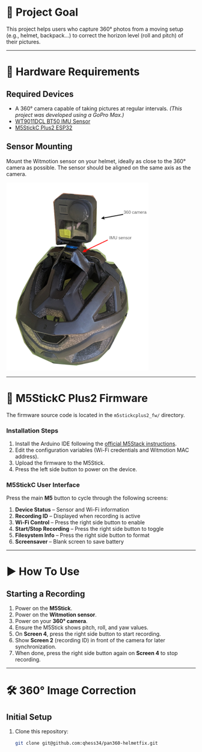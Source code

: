 # 🎯 Project Goal

This project helps users who capture 360° photos from a moving setup (e.g., helmet, backpack...) to correct the horizon level (roll and pitch) of their pictures.

---

# 🔧 Hardware Requirements

## Required Devices

- A 360° camera capable of taking pictures at regular intervals. *(This project was developed using a GoPro Max.)*
- [WT9011DCL BT50 IMU Sensor](https://witmotion-sensor.com/products/wt9011dcl-bluetooth5-0-compact-size-accelerometer-inclinometer-sensor)
- [M5StickC Plus2 ESP32](https://shop.m5stack.com/products/m5stickc-plus2-esp32-mini-iot-development-kit)

## Sensor Mounting

Mount the Witmotion sensor on your helmet, ideally as close to the 360° camera as possible. The sensor should be aligned on the same axis as the camera.

![Mounting Example on helmet](/doc/mounting.png "Mounting on helmet")

---

# 🔌 M5StickC Plus2 Firmware

The firmware source code is located in the `m5stickcplus2_fw/` directory.

### Installation Steps

1. Install the Arduino IDE following the [official M5Stack instructions](https://docs.m5stack.com/en/arduino/m5stickc_plus2/program).
2. Edit the configuration variables (Wi-Fi credentials and Witmotion MAC address).
3. Upload the firmware to the M5Stick.
4. Press the left side button to power on the device.

### M5StickC User Interface

Press the main **M5** button to cycle through the following screens:

1. **Device Status** – Sensor and Wi-Fi information
2. **Recording ID** – Displayed when recording is active
3. **Wi-Fi Control** – Press the right side button to enable
4. **Start/Stop Recording** – Press the right side button to toggle
5. **Filesystem Info** – Press the right side button to format
6. **Screensaver** – Blank screen to save battery

---

# ▶️ How To Use

## Starting a Recording

1. Power on the **M5Stick**.
2. Power on the **Witmotion sensor**.
3. Power on your **360° camera**.
4. Ensure the M5Stick shows pitch, roll, and yaw values.
5. On **Screen 4**, press the right side button to start recording.
6. Show **Screen 2** (recording ID) in front of the camera for later synchronization.
7. When done, press the right side button again on **Screen 4** to stop recording.

---

# 🛠️ 360° Image Correction

## Initial Setup

1. Clone this repository:
   ```bash
   git clone git@github.com:qhess34/pan360-helmetfix.git



